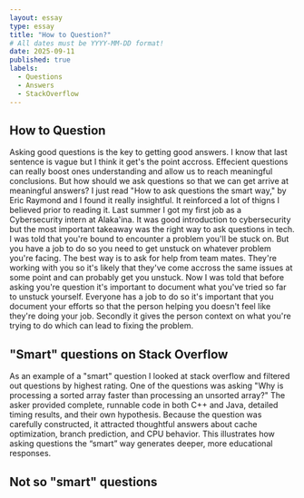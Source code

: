 ```yaml
---
layout: essay
type: essay
title: "How to Question?"
# All dates must be YYYY-MM-DD format!
date: 2025-09-11
published: true
labels:
  - Questions
  - Answers
  - StackOverflow
---
```

## How to Question
Asking good questions is the key to getting good answers. I know that last sentence is vague but I think it get's the point accross. Effecient questions can really boost ones understanding and allow us to reach meaningful conclusions. But how should we ask questions so that we can get arrive at meaningful answers? I just read "How to ask questions the smart way," by Eric Raymond and I found it really insightful. It reinforced a lot of thigns I believed prior to reading it. Last summer I got my first job as a Cybersecurity intern at Alaka'ina. It was good introduction to cybersecurity but the most important takeaway was the right way to ask questions in tech. I was told that you're bound to encounter a problem you'll be stuck on. But you have a job to do so you need to get unstuck on whatever problem you're facing. The best way is to ask for help from team mates. They're working with you so it's likely that they've come accross the same issues at some point and can probably get you unstuck. Now I was told that before asking you're question it's important to document what you've tried so far to unstuck yourself. Everyone has a job to do so it's important that you document your efforts so that the person helping you doesn't feel like they're doing your job. Secondly it gives the person context on what you're trying to do which can lead to fixing the problem. 

## "Smart" questions on Stack Overflow
As an example of a "smart" question I looked at stack overflow and filtered out questions by highest rating. One of the questions was asking "Why is processing a sorted array faster than processing an unsorted array?" The asker provided complete, runnable code in both C++ and Java, detailed timing results, and their own hypothesis. Because the question was carefully constructed, it attracted thoughtful answers about cache optimization, branch prediction, and CPU behavior. This illustrates how asking questions the “smart” way generates deeper, more educational responses.

## Not so "smart" questions



